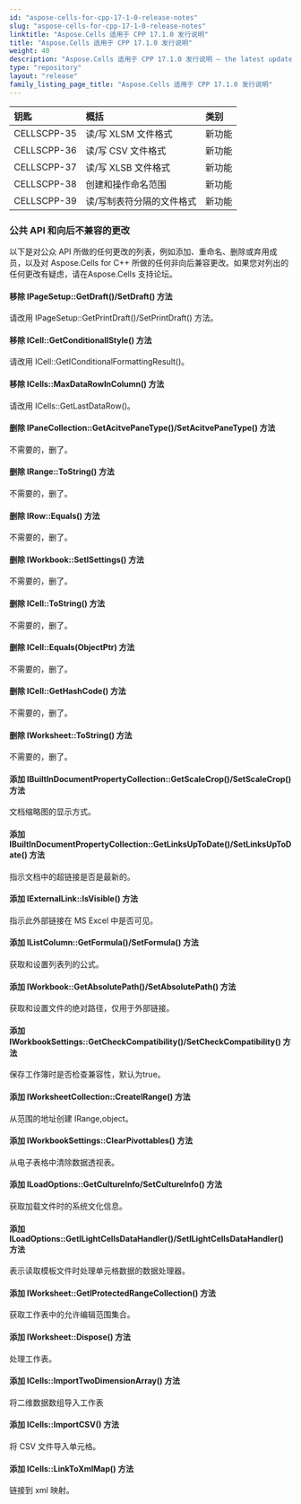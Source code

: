 ```yaml
---
id: "aspose-cells-for-cpp-17-1-0-release-notes"
slug: "aspose-cells-for-cpp-17-1-0-release-notes"
linktitle: "Aspose.Cells 适用于 CPP 17.1.0 发行说明"
title: "Aspose.Cells 适用于 CPP 17.1.0 发行说明"
weight: 40
description: "Aspose.Cells 适用于 CPP 17.1.0 发行说明 – the latest updates and fixes."
type: "repository"
layout: "release"
family_listing_page_title: "Aspose.Cells 适用于 CPP 17.1.0 发行说明"
---
```

|**钥匙**|**概括**|**类别**|
|:- |:- |:- |
|CELLSCPP-35|读/写 XLSM 文件格式|新功能|
|CELLSCPP-36|读/写 CSV 文件格式|新功能|
|CELLSCPP-37|读/写 XLSB 文件格式|新功能|
|CELLSCPP-38|创建和操作命名范围|新功能|
|CELLSCPP-39|读/写制表符分隔的文件格式|新功能|
### **公共 API 和向后不兼容的更改**
以下是对公众 API 所做的任何更改的列表，例如添加、重命名、删除或弃用成员，以及对 Aspose.Cells for C++ 所做的任何非向后兼容更改。如果您对列出的任何更改有疑虑，请在Aspose.Cells 支持论坛。
#### **移除 IPageSetup::GetDraft()/SetDraft() 方法**
请改用 IPageSetup::GetPrintDraft()/SetPrintDraft() 方法。
#### **移除 ICell::GetConditionalIStyle() 方法**
请改用 ICell::GetIConditionalFormattingResult()。
#### **移除 ICells::MaxDataRowInColumn() 方法**
请改用 ICells::GetLastDataRow()。
#### **删除 IPaneCollection::GetAcitvePaneType()/SetAcitvePaneType() 方法**
不需要的，删了。
#### **删除 IRange::ToString() 方法**
不需要的，删了。
#### **删除 IRow::Equals() 方法**
不需要的，删了。
#### **删除 IWorkbook::SetISettings() 方法**
不需要的，删了。
#### **删除 ICell::ToString() 方法**
不需要的，删了。
#### **删除 ICell::Equals(ObjectPtr) 方法**
不需要的，删了。
#### **删除 ICell::GetHashCode() 方法**
不需要的，删了。
#### **删除 IWorksheet::ToString() 方法**
不需要的，删了。
#### **添加 IBuiltInDocumentPropertyCollection::GetScaleCrop()/SetScaleCrop() 方法**
文档缩略图的显示方式。
#### **添加 IBuiltInDocumentPropertyCollection::GetLinksUpToDate()/SetLinksUpToDate() 方法**
指示文档中的超链接是否是最新的。
#### **添加 IExternalLink::IsVisible() 方法**
指示此外部链接在 MS Excel 中是否可见。
#### **添加 IListColumn::GetFormula()/SetFormula() 方法**
获取和设置列表列的公式。
#### **添加 IWorkbook::GetAbsolutePath()/SetAbsolutePath() 方法**
获取和设置文件的绝对路径，仅用于外部链接。
#### **添加 IWorkbookSettings::GetCheckCompatibility()/SetCheckCompatibility() 方法**
保存工作簿时是否检查兼容性，默认为true。
#### **添加 IWorksheetCollection::CreateIRange() 方法**
从范围的地址创建 IRange,object。
#### **添加 IWorkbookSettings::ClearPivottables() 方法**
从电子表格中清除数据透视表。
#### **添加 ILoadOptions::GetCultureInfo/SetCultureInfo() 方法**
获取加载文件时的系统文化信息。
#### **添加 ILoadOptions::GetILightCellsDataHandler()/SetILightCellsDataHandler() 方法**
表示读取模板文件时处理单元格数据的数据处理器。
#### **添加 IWorksheet::GetIProtectedRangeCollection() 方法**
获取工作表中的允许编辑范围集合。
#### **添加 IWorksheet::Dispose() 方法**
处理工作表。
#### **添加 ICells::ImportTwoDimensionArray() 方法**
将二维数据数组导入工作表
#### **添加 ICells::ImportCSV() 方法**
将 CSV 文件导入单元格。
#### **添加 ICells::LinkToXmlMap() 方法**
链接到 xml 映射。
